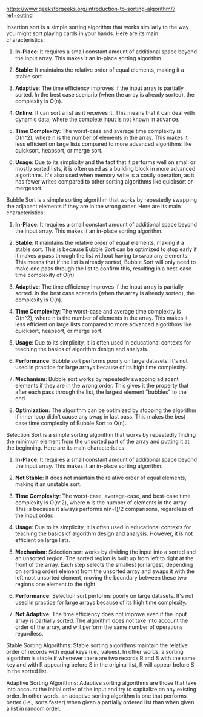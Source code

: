 
https://www.geeksforgeeks.org/introduction-to-sorting-algorithm/?ref=outind

Insertion sort is a simple sorting algorithm that works similarly to the way you might sort playing cards in your hands. Here are its main characteristics:

1. **In-Place**: It requires a small constant amount of additional space beyond the input array. This makes it an in-place sorting algorithm.

2. **Stable**: It maintains the relative order of equal elements, making it a stable sort.

3. **Adaptive**: The time efficiency improves if the input array is partially sorted. In the best case scenario (when the array is already sorted), the complexity is O(n).

4. **Online**: It can sort a list as it receives it. This means that it can deal with dynamic data, where the complete input is not known in advance.

5. **Time Complexity**: The worst-case and average time complexity is O(n^2), where n is the number of elements in the array. This makes it less efficient on large lists compared to more advanced algorithms like quicksort, heapsort, or merge sort.

6. **Usage**: Due to its simplicity and the fact that it performs well on small or mostly sorted lists, it is often used as a building block in more advanced algorithms. It's also used when memory write is a costly operation, as it has fewer writes compared to other sorting algorithms like quicksort or mergesort.




Bubble Sort is a simple sorting algorithm that works by repeatedly swapping the adjacent elements if they are in the wrong order. Here are its main characteristics:

1. **In-Place**: It requires a small constant amount of additional space beyond the input array. This makes it an in-place sorting algorithm.

2. **Stable**: It maintains the relative order of equal elements, making it a stable sort. This is because Bubble Sort can be optimized to stop early if it makes a pass through the list without having to swap any elements. This means that if the list is already sorted, Bubble Sort will only need to make one pass through the list to confirm this, resulting in a best-case time complexity of O(n)

3. **Adaptive**: The time efficiency improves if the input array is partially sorted. In the best case scenario (when the array is already sorted), the complexity is O(n).

4. **Time Complexity**: The worst-case and average time complexity is O(n^2), where n is the number of elements in the array. This makes it less efficient on large lists compared to more advanced algorithms like quicksort, heapsort, or merge sort.

5. **Usage**: Due to its simplicity, it is often used in educational contexts for teaching the basics of algorithm design and analysis.

6. **Performance**: Bubble sort performs poorly on large datasets. It's not used in practice for large arrays because of its high time complexity.

7. **Mechanism**: Bubble sort works by repeatedly swapping adjacent elements if they are in the wrong order. This gives it the property that after each pass through the list, the largest element "bubbles" to the end.

8. **Optimization**: The algorithm can be optimized by stopping the algorithm if inner loop didn’t cause any swap in last pass. This makes the best case time complexity of Bubble Sort to O(n).



Selection Sort is a simple sorting algorithm that works by repeatedly finding the minimum element from the unsorted part of the array and putting it at the beginning. Here are its main characteristics:

1. **In-Place**: It requires a small constant amount of additional space beyond the input array. This makes it an in-place sorting algorithm.

2. **Not Stable**: It does not maintain the relative order of equal elements, making it an unstable sort.

3. **Time Complexity**: The worst-case, average-case, and best-case time complexity is O(n^2), where n is the number of elements in the array. This is because it always performs n(n-1)/2 comparisons, regardless of the input order.

4. **Usage**: Due to its simplicity, it is often used in educational contexts for teaching the basics of algorithm design and analysis. However, it is not efficient on large lists.

5. **Mechanism**: Selection sort works by dividing the input into a sorted and an unsorted region. The sorted region is built up from left to right at the front of the array. Each step selects the smallest (or largest, depending on sorting order) element from the unsorted array and swaps it with the leftmost unsorted element, moving the boundary between these two regions one element to the right.

6. **Performance**: Selection sort performs poorly on large datasets. It's not used in practice for large arrays because of its high time complexity.

7. **Not Adaptive**: The time efficiency does not improve even if the input array is partially sorted. The algorithm does not take into account the order of the array, and will perform the same number of operations regardless.


Stable Sorting Algorithms: Stable sorting algorithms maintain the relative order of records with equal keys (i.e., values). In other words, a sorting algorithm is stable if whenever there are two records R and S with the same key and with R appearing before S in the original list, R will appear before S in the sorted list.

Adaptive Sorting Algorithms: Adaptive sorting algorithms are those that take into account the initial order of the input and try to capitalize on any existing order. In other words, an adaptive sorting algorithm is one that performs better (i.e., sorts faster) when given a partially ordered list than when given a list in random order.



